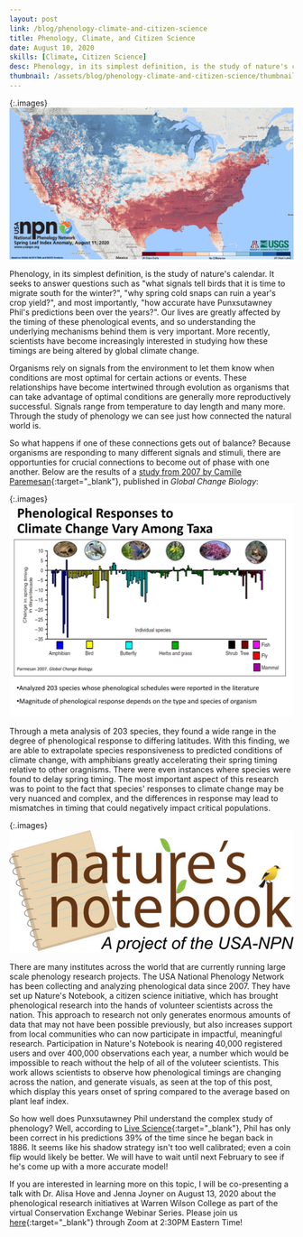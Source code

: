```yaml
---
layout: post
link: /blog/phenology-climate-and-citizen-science
title: Phenology, Climate, and Citizen Science
date: August 10, 2020
skills: [Climate, Citizen Science]
desc: Phenology, in its simplest definition, is the study of nature's calendar. It seeks to answer questions such as "what signals tell birds that it is time to migrate south for the winter?", "why spring cold snaps can ruin a year's crop yield?", and most importantly, "how accurate have Punxsutawney Phil's predictions been over the years?".
thumbnail: /assets/blog/phenology-climate-and-citizen-science/thumbnail.png
---
```


{:.images}
![NPN Spring Onset Map](/assets/blog/phenology-climate-and-citizen-science/spring-onset.png)

Phenology, in its simplest definition, is the study of nature's calendar. It seeks to answer questions such as "what signals tell birds that it is time to migrate south for the winter?", "why spring cold snaps can ruin a year's crop yield?", and most importantly, "how accurate have Punxsutawney Phil's predictions been over the years?". Our lives are greatly affected by the timing of these phenological events, and so understanding the underlying mechanisms behind them is very important. More recently, scientists have become increasingly interested in studying how these timings are being altered by global climate change.

Organisms rely on signals from the environment to let them know when conditions are most optimal for certain actions or events. These relationships have become intertwined through evolution as organisms that can take advantage of optimal conditions are generally more reproductively successful. Signals range from temperature to day length and many more. Through the study of phenology we can see just how connected the natural world is.

So what happens if one of these connections gets out of balance? Because organisms are responding to many different signals and stimuli, there are opportunties for crucial connections to become out of phase with one another. Below are the results of a [study from 2007 by Camille Paremesan](https://onlinelibrary.wiley.com/doi/10.1111/j.1365-2486.2007.01404.x){:target="_blank"}, published in *Global Change Biology*:

{:.images}
![Phenological Mismatches](/assets/blog/phenology-climate-and-citizen-science/phenology-mismatches.png)

Through a meta analysis of 203 species, they found a wide range in the degree of phenological response to differing latitudes. With this finding, we are able to extrapolate species responsiveness to predicted conditions of climate change, with amphibians greatly accelerating their spring timing relative to other oragnisms. There were even instances where species were found to delay spring timing. The most important aspect of this research was to point to the fact that species' responses to climate change may be very nuanced and complex, and the differences in response may lead to mismatches in timing that could negatively impact critical populations.

{:.images}
![Nature's Notebook](/assets/blog/phenology-climate-and-citizen-science/natures-notebook.jpg)

There are many institutes across the world that are currently running large scale phenology research projects. The USA National Phenology Network has been collecting and analyzing phenological data since 2007. They have set up Nature's Notebook, a citizen science initiative, which has brought phenological research into the hands of volunteer scientists across the nation. This approach to research not only generates enormous amounts of data that may not have been possible previously, but also increases support from local communities who can now participate in impactful, meaningful research. Participation in Nature's Notebook is nearing 40,000 registered users and over 400,000 observations each year, a number which would be impossible to reach without the help of all of the voluteer scientists. This work allows scientists to observe how phenological timings are changing across the nation, and generate visuals, as seen at the top of this post, which display this years onset of spring compared to the average based on plant leaf index.

So how well does Punxsutawney Phil understand the complex study of phenology? Well, according to [Live Science](https://www.livescience.com/32974-punxsutawney-phil-weather-prediction-accuracy.html){:target="_blank"}, Phil has only been correct in his predictions 39% of the time since he began back in 1886. It seems like his shadow strategy isn't too well calibrated; even a coin flip would likely be better. We will have to wait until next February to see if he's come up with a more accurate model!

If you are interested in learning more on this topic, I will be co-presenting a talk with Dr. Alisa Hove and Jenna Joyner on August 13, 2020 about the phenological research initiatives at Warren Wilson College as part of the virtual Conservation Exchange Webinar Series. Please join us [here](https://zoom.us/webinar/register/WN_JtYnEsquQq2QTAlL3h7BPg?bblinkid=237392750&bbemailid=23569508&bbejrid=1599349955){:target="_blank"} through Zoom at 2:30PM Eastern Time!